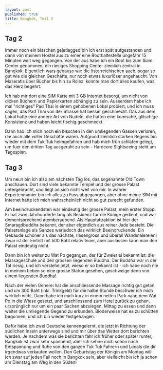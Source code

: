 ```yaml
---
layout: post
published: true
title: Bangkok, Teil 2
---
```


## Tag 2

Immer noch ein bisschen gejetlagged bin ich erst spät aufgestanden und dann von meinem Hostel aus zu einer eine Boothaltestelle ungefähr 15 Minuten weit weg gegangen. Von der aus habe ich ein Boot bis zum Siam Center genommen, ein riesiges Shopping Center ziemlich zentral in Bangkok. Eigentlich wars genauso wie die österreichischen auch, sogar so gut wie die gleichen Geschäfte, nur noch etwas luxuriöser angehaucht. Von Maseratis über Bücher bis hin zu Rolex' konnte man dort alles kaufen, was das Herz begehrt. 

Ich hab mir dort eine SIM Karte mit 3 GB Internet besorgt, um nicht von dicken Büchern und Papierkarten abhängig zu sein. Ausserdem habe ich mal "richtiges" Pad Thai in einem gehobenen Lokal probiert, und ich muss sagen, das Pad Thai von der Strasse hat besser geschmeckt. Das aus dem Lokal hatte eine andere Art von Nudeln, die hatten eine komische, glitschige Konsistenz und haben leicht fischig geschmeckt. 

Dann hab ich mich noch ein bisschen in den umliegenden Gassen verloren, die auch alle voller Geschäfte waren.  Aufgrund ziemlich starken Regens bin wieder mit dem Tuk Tuk heimgefahren und hab mich früh schlafen gelegt, um fuer den dritten Tag ausgeruht zu sein - Hardcore Sightseeing steht am Tagesplan. 

## Tag 3

Um neun bin ich also am nächsten Tag los, das sogenannte Old Town anschauen. Dort sind viele bekannte Tempel und der grosse Palast untergebracht, und liegt an sich nicht weit von mir. In wahrer Expertenmanier bin ich alles zu Fuss abgegangen, aber ohne meine SIM mit Internet hätte ich mich wahrscheinlich nicht so gut zurecht gefunden. 

Am beeindruckendsten war eindeutig der grosse Palast, mein erster Stopp. Er hat zwei Jahrhunderte lang als Residenz für die Könige gedient, und war dementsprechend atemberaubend. Als Hauptattraktion ist hier der Smaragdbuddha bekannt, der aber eigentlich aus reiner Jade besteht. Die Palastanlage als Ganzes warjedoch das wirklich Beeindruckende. Ein Gebäude schöner als das nächste, riesengross und überall Wandmalereien! Zwar ist der Eintritt mit 500 Baht relativ teuer, aber auslassen kann man den Palast eindeutig nicht.

Dann bin ich weiter zu Wat Po gegangen, der für Zweierlei bekannt ist: die Massageschule und den grossen liegenden Buddha. Der Buddha war in der Tat riesig, und ich verstehe jetzt, wieso er so bekannt ist - ich habe noch nie in meinem Leben so eine grosse Statue gesehen, geschweige denn von einem liegenden Buddha! 

Nach der vielen Geherei hat die anschliessende Massage richtig gut getan, und um 300 Baht (inkl. Trinkgeld) für die halbe Stunde beschwer ich mich wirklich nicht. Dann habe ich mich kurz in einem netten Park nahe dem Wat Po in die Wiese gesetzt, und anschliessend zum Hotel zurück zu gehen, ursprünglich nur um ein paar Sachen abzulegen, Mittag zu essen und dann weiter die umliegende Gegend zu erkunden. Blöderweise hat es zu schütten begonnen, und ich bin wieder festgehangen.

Dafür habe ich zwei Deutsche kennengelernt, die jetzt in Richtung der südlichen Inseln unterwegs sind und mir über das Wetter dort berichten werden. Je nachdem was sie berichten fahr ich früher oder später runter,. Bangkok ist zwar sehr spannend, aber ich sehne mich schon nach Entspannung und Ruhe von den ganzen Tuk Tuk Fahrern und Locals die dir irgendwas verkaufen wollen. Den Geburtstag der Königin am Montag will ich zwar auf jeden Fall noch in Bangkok sein, aber vielleicht bin ich ja schon am Dienstag am Weg in den Süden!
